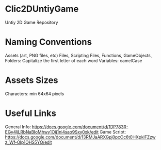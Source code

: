 # Clic2DUntiyGame
Untiy 2D Game Repository

# Naming Conventions
Assets (art, PNG files, etc) Files, Scripting Files, Functions, GameObjects, Folders: Capitalize the first letter of each word
Variables: camelCase

# Assets Sizes
Characters: min 64x64 pixels

# Useful Links
General Info: https://docs.google.com/document/d/1DP783R-EGy4ljLRbNaBIoMhwy1Oij1ni4sao9Sxy0xk/edit
Game Script: https://docs.google.com/document/d/13RMJaARXGpj0pcOc6t0HXpklFZzwz_Wf-Olp1OHS5YQ/edit
